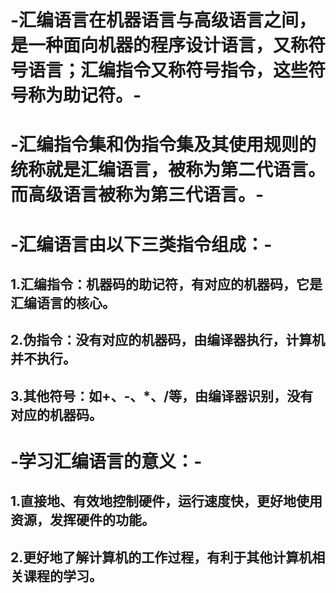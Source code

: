 # -**汇编语言在机器语言与高级语言之间，是一种面向机器的程序设计语言，又称符号语言；汇编指令又称符号指令，这些符号称为助记符。**-
# -**汇编指令集和伪指令集及其使用规则的统称就是汇编语言，被称为第二代语言。而高级语言被称为第三代语言。**-
# -**汇编语言由以下三类指令组成：**-
## 1.汇编指令：机器码的助记符，有对应的机器码，它是汇编语言的核心。
## 2.伪指令：没有对应的机器码，由编译器执行，计算机并不执行。
## 3.其他符号：如+、-、\*、/等，由编译器识别，没有对应的机器码。
# -**学习汇编语言的意义：**-
## 1.直接地、有效地控制硬件，运行速度快，更好地使用资源，发挥硬件的功能。
## 2.更好地了解计算机的工作过程，有利于其他计算机相关课程的学习。
